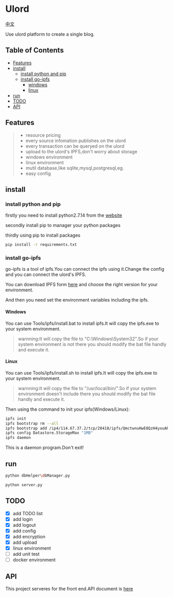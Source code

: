 # Ulord

[中文](https://github.com/UlordChain/ulord-blog-demo/blob/master/python/README_ch.md)

Use ulord platform to create a single blog.

## Table of Contents
- [Features](#Features)
- [install](#install)
  - [install python and pip](#install-python-and-pip)
  - [install go-ipfs](#install-go-ipfs)
    - [windows](#windows)
    - [linux](#linux)
- [run](#run)
- [TODO](#todo)
- [API](#api)

## Features
> * resource pricing
> * every source infomation publishes on the ulord
> * every transaction can be queryed on the ulord
> * upload to the ulord's IPFS,don't worry about storage
> * windows environment
> * linux environment
> * mutil database,like sqlite,mysql,postgresql,eg.
> * easy config

## install
### install python and pip
firstly you need to install python2.7.14 from the [website](https://www.python.org/)

secondly install pip to manager your python packages

thirdly using pip to install packages
```bash
pip install -r requirements.txt
```
### install go-ipfs

go-ipfs is a tool of ipfs.You can connect the ipfs using it.Change the config and you can connect the ulord's IPFS.

You can download IPFS form [here](https://github.com/ipfs/go-ipfs/releases/tag/v0.4.14) and choose the right version for your environment.

And then you need set the environment variables including the ipfs.

#### Windows

You can use Tools/ipfs/install.bat to install ipfs.It will copy the ipfs.exe to your system environment.
> warnning:It will copy the file to "C:\Windows\System32".So if your system environment is not there you should modify the bat file handly and execute it.

#### Linux

You can use Tools/ipfs/install.sh to install ipfs.It will copy the ipfs.exe to your system environment.
> warnning:It will copy the file to "/usr/local/bin/".So if your system environment doesn't include there you should modify the bat file handly and execute it.

Then using the command to init your ipfs(Windows/Linux):
```bash
ipfs init
ipfs bootstrap rm --all
ipfs bootstrap add /ip4/114.67.37.2/tcp/20418/ipfs/QmctwnuHwE8QzH4yxuAPtM469BiCPK5WuT9KaTK3ArwUHu
ipfs config Datastore.StorageMax "1MB"
ipfs daemon
```
This is a daemon program.Don't exit!

## run
```bash
python dbHelper\dbManager.py

python server.py

```
## TODO
- [x] add TODO list
- [x] add login
- [x] add logout
- [x] add config
- [x] add encryption
- [x] add upload
- [x] linux environment
- [ ] add unit test
- [ ] docker environment

## API
This project serveres for the front end.API document is [here](https://github.com/UlordChain/ulord-blog-demo/blob/master/python/doc/API_document.md)



